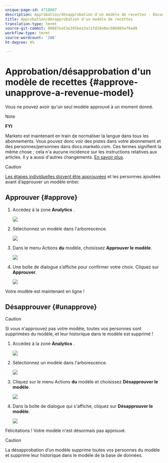 ```yaml
---
unique-page-id: 4718687
description: Approbation/désapprobation d'un modèle de recettes - Documents marketing - Documentation du produit
title: Approbation/désapprobation d'un modèle de recettes
translation-type: tm+mt
source-git-commit: 00887ea53e395bea3a11fd28e0ac98b085ef6ed8
workflow-type: tm+mt
source-wordcount: '206'
ht-degree: 0%

---
```



# Approbation/désapprobation d&#39;un modèle de recettes {#approve-unapprove-a-revenue-model}

Vous ne pouvez avoir qu&#39;un seul modèle approuvé à un moment donné.

>[!NOTE]
>
>**FYI**
>
>Marketo est maintenant en train de normaliser la langue dans tous les abonnements. Vous pouvez donc voir des pistes dans votre abonnement et des personnes/personnes dans docs.marketo.com. Ces termes signifient la même chose ; cela n&#39;a aucune incidence sur les instructions relatives aux articles. Il y a aussi d&#39;autres changements. [En savoir plus](http://docs.marketo.com/display/DOCS/Updates+to+Marketo+Terminology).

>[!CAUTION]
>
>[Les étapes individuelles doivent être approuvées](approving-stages-and-assigning-leads-to-a-revenue-model.md) et les personnes ajoutées avant d’approuver un modèle entier.

## Approuver {#approve}

1. Accédez à la zone **Analytics** .

   ![](assets/image2017-3-28-8-3a9-3a16.png)

1. Sélectionnez un modèle dans l&#39;arborescence.

   ![](assets/image2015-4-28-13-3a25-3a17.png)

1. Dans le menu Actions **du** modèle, choisissez **Approuver le modèle**.

   ![](assets/image2015-4-28-14-3a6-3a3.png)

1. Une boîte de dialogue s’affiche pour confirmer votre choix. Cliquez sur **Approuver**.

   ![](assets/image2015-4-28-14-3a6-3a49.png)

Votre modèle est maintenant en ligne !

## Désapprouver {#unapprove}

>[!CAUTION]
>
>Si vous n&#39;approuvez pas votre modèle, toutes vos personnes sont supprimées du modèle, et leur historique dans le modèle est supprimé !

1. Accédez à la zone **Analytics** .

   ![](assets/image2017-3-28-8-3a9-3a30.png)

1. Sélectionnez un modèle dans l&#39;arborescence.

   ![](assets/image2015-4-28-13-3a25-3a17.png)

1. Cliquez sur le menu Actions **du** modèle et choisissez **Désapprouver le modèle**.

   ![](assets/image2015-4-28-13-3a28-3a0.png)

1. Dans la boîte de dialogue qui s&#39;affiche, cliquez sur **Désapprouver le modèle**.

   ![](assets/image2017-3-28-8-3a21-3a9.png)

Félicitations ! Votre modèle n&#39;est désormais pas approuvé.

>[!CAUTION]
>
>La désapprobation d’un modèle supprime toutes vos personnes du modèle et supprime leur historique dans le modèle de la base de données.


